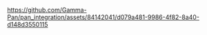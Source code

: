 

https://github.com/Gamma-Pan/pan_integration/assets/84142041/d079a481-9986-4f82-8a40-d148d3550115


